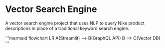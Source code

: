 # Vector Search Engine

A vector search engine project that uses NLP to query Nike product descriptions in place of a traditional keyword search engine.

'''mermaid
flowchart LR
    A(Streamlit) --> B(GraphQL API)
    B --> C(Vector DB)
'''
